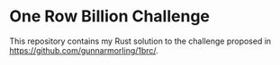 # One Row Billion Challenge

This repository contains my Rust solution to the challenge proposed in https://github.com/gunnarmorling/1brc/.
